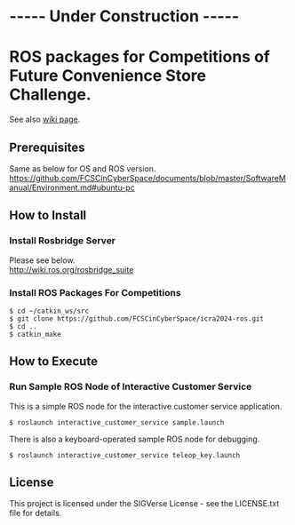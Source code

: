# ----- Under Construction -----

# ROS packages for Competitions of Future Convenience Store Challenge.

See also [wiki page](https://github.com/FCSCinCyberSpace/documents).


## Prerequisites

Same as below for OS and ROS version.  
https://github.com/FCSCinCyberSpace/documents/blob/master/SoftwareManual/Environment.md#ubuntu-pc

## How to Install

### Install Rosbridge Server

Please see below.  
http://wiki.ros.org/rosbridge_suite

### Install ROS Packages For Competitions

```bash:
$ cd ~/catkin_ws/src
$ git clone https://github.com/FCSCinCyberSpace/icra2024-ros.git
$ cd ..
$ catkin_make
```

## How to Execute

### Run Sample ROS Node of Interactive Customer Service

This is a simple ROS node for the interactive customer service application.

```bash:
$ roslaunch interactive_customer_service sample.launch
```

There is also a keyboard-operated sample ROS node for debugging.

```bash:
$ roslaunch interactive_customer_service teleop_key.launch 
```

## License

This project is licensed under the SIGVerse License - see the LICENSE.txt file for details.
